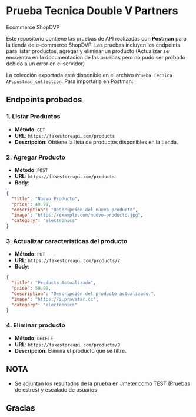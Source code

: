# Prueba Tecnica Double V Partners
Ecommerce ShopDVP

Este repositorio contiene las pruebas de API realizadas con **Postman** para la tienda de e-commerce ShopDVP. Las pruebas incluyen los endpoints para listar productos, agregar y eliminar un producto (Actualizar se encuentra en la documentacion de las pruebas pero no pudo ser probado debido a un error en el servidor)


La colección exportada está disponible en el archivo `Prueba Tecnica AF.postman_collection`. Para importarla en Postman:

## Endpoints probados

### 1. Listar Productos
- **Método**: `GET`
- **URL**: `https://fakestoreapi.com/products`
- **Descripción**: Obtiene la lista de productos disponibles en la tienda.

### 2. Agregar Producto
- **Método**: `POST`
- **URL**: `https://fakestoreapi.com/products`
- **Body**:
```json
{
  "title": "Nuevo Producto",
  "price": 49.99,
  "description": "Descripción del nuevo producto",
  "image": "https://example.com/nuevo-producto.jpg",
  "category": "electronics"
} 
```
### 3. Actualizar caracteristicas del producto
- **Método**: `PUT`
- **URL**: `https://fakestoreapi.com/products/7`
- **Body**:
```json
{
  "title": "Producto Actualizado",
  "price": 59.99,
  "description": "Descripción del producto actualizado.",
  "image": "https://i.pravatar.cc",
  "category": "electronics"
}
```
### 4. Eliminar producto
- **Método**: `DELETE`
- **URL**: `https://fakestoreapi.com/products/9`
- **Descripción**: Elimina el producto que se filtre.

## NOTA
- Se adjuntan los resultados de la prueba en Jmeter como TEST (Pruebas de estres) y escalado de usuarios

## Gracias








